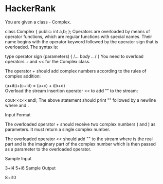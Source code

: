 # HackerRank
You are given a class - Complex.

class Complex
{
public:
    int a,b;
};
Operators are overloaded by means of operator functions, which are regular functions with special names. Their name begins with the operator keyword followed by the operator sign that is overloaded. The syntax is:

type operator sign (parameters) { /*... body ...*/ }
You need to overload operators + and << for the Complex class.

The operator + should add complex numbers according to the rules of complex addition:

(a+ib)+(c+id) = (a+c) + i(b+d)  
Overload the stream insertion operator << to add "" to the stream:

cout<<c<<endl;
The above statement should print "" followed by a newline where  and .

Input Format

The overloaded operator + should receive two complex numbers ( and ) as parameters. It must return a single complex number.

The overloaded operator << should add "" to the stream where  is the real part and  is the imaginary part of the complex number which is then passed as a parameter to the overloaded operator.

Sample Input

3+i4
5+i6
Sample Output

8+i10
